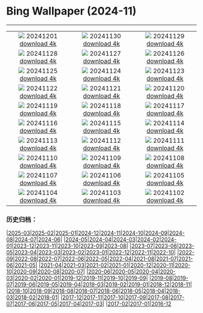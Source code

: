 # Bing Wallpaper (2024-11)
**************
| | | |
| :----: | :----: | :----: |
| ![](https://www.bing.com/th?id=OHR.IcebergsAntarctica_JA-JP7385959905_1920x1080.jpg) 20241201 [download 4k](https://www.bing.com/th?id=OHR.IcebergsAntarctica_JA-JP7385959905_UHD.jpg) | ![](https://www.bing.com/th?id=OHR.KilchurnAutumn_JA-JP5172394807_1920x1080.jpg) 20241130 [download 4k](https://www.bing.com/th?id=OHR.KilchurnAutumn_JA-JP5172394807_UHD.jpg) | ![](https://www.bing.com/th?id=OHR.MtStMichel_JA-JP4975687728_1920x1080.jpg) 20241129 [download 4k](https://www.bing.com/th?id=OHR.MtStMichel_JA-JP4975687728_UHD.jpg) |
| ![](https://www.bing.com/th?id=OHR.ZafraCastle_JA-JP6761146829_1920x1080.jpg) 20241128 [download 4k](https://www.bing.com/th?id=OHR.ZafraCastle_JA-JP6761146829_UHD.jpg) | ![](https://www.bing.com/th?id=OHR.SemoisRiver_JA-JP6578585711_1920x1080.jpg) 20241127 [download 4k](https://www.bing.com/th?id=OHR.SemoisRiver_JA-JP6578585711_UHD.jpg) | ![](https://www.bing.com/th?id=OHR.HotBathDay2024_JA-JP6338825094_1920x1080.jpg) 20241126 [download 4k](https://www.bing.com/th?id=OHR.HotBathDay2024_JA-JP6338825094_UHD.jpg) |
| ![](https://www.bing.com/th?id=OHR.AmboseliGiraffes_JA-JP2992203136_1920x1080.jpg) 20241125 [download 4k](https://www.bing.com/th?id=OHR.AmboseliGiraffes_JA-JP2992203136_UHD.jpg) | ![](https://www.bing.com/th?id=OHR.SonomaCoast_JA-JP5834035051_1920x1080.jpg) 20241124 [download 4k](https://www.bing.com/th?id=OHR.SonomaCoast_JA-JP5834035051_UHD.jpg) | ![](https://www.bing.com/th?id=OHR.FibonacciAloe_JA-JP5597690966_1920x1080.jpg) 20241123 [download 4k](https://www.bing.com/th?id=OHR.FibonacciAloe_JA-JP5597690966_UHD.jpg) |
| ![](https://www.bing.com/th?id=OHR.Xiaoxue2024_JA-JP4930643570_1920x1080.jpg) 20241122 [download 4k](https://www.bing.com/th?id=OHR.Xiaoxue2024_JA-JP4930643570_UHD.jpg) | ![](https://www.bing.com/th?id=OHR.LionCubs_JA-JP4693137175_1920x1080.jpg) 20241121 [download 4k](https://www.bing.com/th?id=OHR.LionCubs_JA-JP4693137175_UHD.jpg) | ![](https://www.bing.com/th?id=OHR.BeyondSaype_JA-JP4402963918_1920x1080.jpg) 20241120 [download 4k](https://www.bing.com/th?id=OHR.BeyondSaype_JA-JP4402963918_UHD.jpg) |
| ![](https://www.bing.com/th?id=OHR.TasmansArch_JA-JP4122919606_1920x1080.jpg) 20241119 [download 4k](https://www.bing.com/th?id=OHR.TasmansArch_JA-JP4122919606_UHD.jpg) | ![](https://www.bing.com/th?id=OHR.PorthcawlLighthouse_JA-JP3933854148_1920x1080.jpg) 20241118 [download 4k](https://www.bing.com/th?id=OHR.PorthcawlLighthouse_JA-JP3933854148_UHD.jpg) | ![](https://www.bing.com/th?id=OHR.RedStag_JA-JP3676294833_1920x1080.jpg) 20241117 [download 4k](https://www.bing.com/th?id=OHR.RedStag_JA-JP3676294833_UHD.jpg) |
| ![](https://www.bing.com/th?id=OHR.FrieslandNetherlands_JA-JP3280523442_1920x1080.jpg) 20241116 [download 4k](https://www.bing.com/th?id=OHR.FrieslandNetherlands_JA-JP3280523442_UHD.jpg) | ![](https://www.bing.com/th?id=OHR.YiPengLanterns_JA-JP3002354354_1920x1080.jpg) 20241115 [download 4k](https://www.bing.com/th?id=OHR.YiPengLanterns_JA-JP3002354354_UHD.jpg) | ![](https://www.bing.com/th?id=OHR.ManarolaItaly_JA-JP2558854780_1920x1080.jpg) 20241114 [download 4k](https://www.bing.com/th?id=OHR.ManarolaItaly_JA-JP2558854780_UHD.jpg) |
| ![](https://www.bing.com/th?id=OHR.KelpForest_JA-JP2433405735_1920x1080.jpg) 20241113 [download 4k](https://www.bing.com/th?id=OHR.KelpForest_JA-JP2433405735_UHD.jpg) | ![](https://www.bing.com/th?id=OHR.CoveArch_JA-JP2301146228_1920x1080.jpg) 20241112 [download 4k](https://www.bing.com/th?id=OHR.CoveArch_JA-JP2301146228_UHD.jpg) | ![](https://www.bing.com/th?id=OHR.Banff24_JA-JP2138489803_1920x1080.jpg) 20241111 [download 4k](https://www.bing.com/th?id=OHR.Banff24_JA-JP2138489803_UHD.jpg) |
| ![](https://www.bing.com/th?id=OHR.YucatanFlamingos_JA-JP2002783035_1920x1080.jpg) 20241110 [download 4k](https://www.bing.com/th?id=OHR.YucatanFlamingos_JA-JP2002783035_UHD.jpg) | ![](https://www.bing.com/th?id=OHR.MoroccoMilkyWay_JA-JP1854707696_1920x1080.jpg) 20241109 [download 4k](https://www.bing.com/th?id=OHR.MoroccoMilkyWay_JA-JP1854707696_UHD.jpg) | ![](https://www.bing.com/th?id=OHR.GlacialRivers_JA-JP1694776093_1920x1080.jpg) 20241108 [download 4k](https://www.bing.com/th?id=OHR.GlacialRivers_JA-JP1694776093_UHD.jpg) |
| ![](https://www.bing.com/th?id=OHR.AnserAlbifrons2024_JA-JP4172907824_1920x1080.jpg) 20241107 [download 4k](https://www.bing.com/th?id=OHR.AnserAlbifrons2024_JA-JP4172907824_UHD.jpg) | ![](https://www.bing.com/th?id=OHR.ShiShiBeach_JA-JP1245886715_1920x1080.jpg) 20241106 [download 4k](https://www.bing.com/th?id=OHR.ShiShiBeach_JA-JP1245886715_UHD.jpg) | ![](https://www.bing.com/th?id=OHR.Torinoichi2024_JA-JP3936994887_1920x1080.jpg) 20241105 [download 4k](https://www.bing.com/th?id=OHR.Torinoichi2024_JA-JP3936994887_UHD.jpg) |
| ![](https://www.bing.com/th?id=OHR.CumbriaAutumn_JA-JP9920066326_1920x1080.jpg) 20241104 [download 4k](https://www.bing.com/th?id=OHR.CumbriaAutumn_JA-JP9920066326_UHD.jpg) | ![](https://www.bing.com/th?id=OHR.YucatanBiosphere_JA-JP2886303469_1920x1080.jpg) 20241103 [download 4k](https://www.bing.com/th?id=OHR.YucatanBiosphere_JA-JP2886303469_UHD.jpg) | ![](https://www.bing.com/th?id=OHR.BisonYellowstone_JA-JP3698112107_1920x1080.jpg) 20241102 [download 4k](https://www.bing.com/th?id=OHR.BisonYellowstone_JA-JP3698112107_UHD.jpg) |

### 历史归档：

|[2025-03](bing/2025-03/2025-03.md)|[2025-02](bing/2025-02/2025-02.md)|[2025-01](bing/2025-01/2025-01.md)|[2024-12](bing/2024-12/2024-12.md)|[2024-11](bing/2024-11/2024-11.md)|[2024-10](bing/2024-10/2024-10.md)|[2024-09](bing/2024-09/2024-09.md)|[2024-08](bing/2024-08/2024-08.md)|[2024-07](bing/2024-07/2024-07.md)|[2024-06](bing/2024-06/2024-06.md)|
|[2024-05](bing/2024-05/2024-05.md)|[2024-04](bing/2024-04/2024-04.md)|[2024-03](bing/2024-03/2024-03.md)|[2024-02](bing/2024-02/2024-02.md)|[2024-01](bing/2024-01/2024-01.md)|[2023-12](bing/2023-12/2023-12.md)|[2023-11](bing/2023-11/2023-11.md)|[2023-10](bing/2023-10/2023-10.md)|[2023-09](bing/2023-09/2023-09.md)|[2023-08](bing/2023-08/2023-08.md)|
|[2023-07](bing/2023-07/2023-07.md)|[2023-06](bing/2023-06/2023-06.md)|[2023-05](bing/2023-05/2023-05.md)|[2023-04](bing/2023-04/2023-04.md)|[2023-03](bing/2023-03/2023-03.md)|[2023-02](bing/2023-02/2023-02.md)|[2023-01](bing/2023-01/2023-01.md)|[2022-12](bing/2022-12/2022-12.md)|[2022-11](bing/2022-11/2022-11.md)|[2022-10](bing/2022-10/2022-10.md)|
|[2022-09](bing/2022-09/2022-09.md)|[2022-08](bing/2022-08/2022-08.md)|[2022-07](bing/2022-07/2022-07.md)|[2022-06](bing/2022-06/2022-06.md)|[2022-05](bing/2022-05/2022-05.md)|[2022-04](bing/2022-04/2022-04.md)|[2021-08](bing/2021-08/2021-08.md)|[2021-07](bing/2021-07/2021-07.md)|[2021-06](bing/2021-06/2021-06.md)|[2021-05](bing/2021-05/2021-05.md)|
|[2021-04](bing/2021-04/2021-04.md)|[2021-03](bing/2021-03/2021-03.md)|[2021-02](bing/2021-02/2021-02.md)|[2021-01](bing/2021-01/2021-01.md)|[2020-12](bing/2020-12/2020-12.md)|[2020-11](bing/2020-11/2020-11.md)|[2020-10](bing/2020-10/2020-10.md)|[2020-09](bing/2020-09/2020-09.md)|[2020-08](bing/2020-08/2020-08.md)|[2020-07](bing/2020-07/2020-07.md)|
|[2020-06](bing/2020-06/2020-06.md)|[2020-05](bing/2020-05/2020-05.md)|[2020-04](bing/2020-04/2020-04.md)|[2020-03](bing/2020-03/2020-03.md)|[2020-02](bing/2020-02/2020-02.md)|[2020-01](bing/2020-01/2020-01.md)|[2019-12](bing/2019-12/2019-12.md)|[2019-11](bing/2019-11/2019-11.md)|[2019-10](bing/2019-10/2019-10.md)|[2019-09](bing/2019-09/2019-09.md)|
|[2019-08](bing/2019-08/2019-08.md)|[2019-07](bing/2019-07/2019-07.md)|[2019-06](bing/2019-06/2019-06.md)|[2019-05](bing/2019-05/2019-05.md)|[2019-04](bing/2019-04/2019-04.md)|[2019-03](bing/2019-03/2019-03.md)|[2019-02](bing/2019-02/2019-02.md)|[2019-01](bing/2019-01/2019-01.md)|[2018-12](bing/2018-12/2018-12.md)|[2018-11](bing/2018-11/2018-11.md)|
|[2018-10](bing/2018-10/2018-10.md)|[2018-09](bing/2018-09/2018-09.md)|[2018-08](bing/2018-08/2018-08.md)|[2018-07](bing/2018-07/2018-07.md)|[2018-06](bing/2018-06/2018-06.md)|[2018-05](bing/2018-05/2018-05.md)|[2018-04](bing/2018-04/2018-04.md)|[2018-03](bing/2018-03/2018-03.md)|[2018-02](bing/2018-02/2018-02.md)|[2018-01](bing/2018-01/2018-01.md)|
|[2017-12](bing/2017-12/2017-12.md)|[2017-11](bing/2017-11/2017-11.md)|[2017-10](bing/2017-10/2017-10.md)|[2017-09](bing/2017-09/2017-09.md)|[2017-08](bing/2017-08/2017-08.md)|[2017-07](bing/2017-07/2017-07.md)|[2017-06](bing/2017-06/2017-06.md)|[2017-05](bing/2017-05/2017-05.md)|[2017-04](bing/2017-04/2017-04.md)|[2017-03](bing/2017-03/2017-03.md)|
|[2017-02](bing/2017-02/2017-02.md)|[2017-01](bing/2017-01/2017-01.md)|[2016-12](bing/2016-12/2016-12.md)